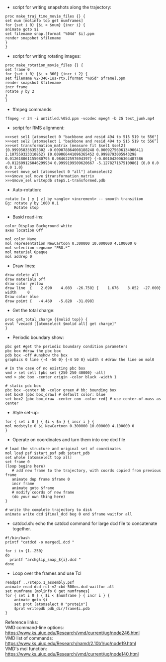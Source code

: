 
- script for writing snapshots along the trajectory:  
```
proc make_traj_time_movie_files {} {
set num [molinfo top get numframes]
for {set i 0} {$i < $num} {incr i} {
animate goto $i
set filename snap.[format "%04d" $i].ppm
render snapshot $filename
}
}
```

- script for writing rotating images:  
```
proc make_rotation_movie_files {} {
set frame 0
for {set i 0} {$i < 360} {incr i 2} {
set filename v2-340-1us-rtx.[format "%05d" $frame].ppm
render snapshot $filename
incr frame
rotate y by 2
}
}
```

- ffmpeg commands: 
```
ffmpeg -r 24 -i untitled.%05d.ppm -vcodec mpeg4 -b 2G test_junk.mp4
```

- script for RMS alignment:  
```
>>>set sel1 [atomselect 0 "backbone and resid 494 to 515 519 to 556"]
>>>set sel2 [atomselect 1 "backbone and resid 494 to 515 519 to 556”] 
>>>set transformation_matrix [measure fit $sel1 $sel2] 
{0.999958336353302 -0.009078864008188248 0.0009275606134906411 1.107559323310852} {0.009066441096365452 0.9998793005943298 0.012618061155080795 0.984622597694397} {-0.001042006304487586 -0.012609126046299934 0.9999199509620667 -5.127827167510986} {0.0 0.0 0.0 1.0} 
>>>set move_sel [atomselect 0 "all"] atomselect2 
>>>$move_sel move $transformation_matrix 
>>>$move_sel writepdb step5.1-transformed.pdb

```

- Auto-rotation:  
```
rotate [x | y | z] by <angle> <increment> -- smooth transition
Eg: rotate y by 1000 0.1
    Rotate stop
```

- Basid read-ins:  
```
color Display Background white
axes location Off

mol color Name
mol representation NewCartoon 0.300000 10.000000 4.100000 0
mol selection segname "PRO.*”
mol material Opaque
mol addrep 0
```

- Draw lines:  
```
draw delete all
draw materials off
draw color yellow
draw line  {    2.690    4.083  -26.750} {    1.676    3.852  -27.000} width     0
Draw color blue
draw point {   -4.469   -5.828  -31.898}
```

- Get the total charge:  
```
proc get_total_charge {{molid top}} {
eval "vecadd [[atomselect $molid all] get charge]"
}
```

- Periodic boundary show:  
```
pbc get #get the periodic boundary condition parameters
pbc box #draw the pbc box
pdb box -off #unshow the box
graphics 0 line {-4 -50 0} {-4 50 0} width 4 #draw the line on mol0

# In the case of no existing pbc box
vmd > set cell [pbc set {250 250 40000} -all]
vmd > pbc box -center origin -color black -width 1

# static pdc box
pbc box -center bb -color green # bb: bounding box
set box0 [pbc box_draw] # default color: blue
set box2 [pbc box_draw -center com -color red] # use center-of-mass as center

```

- Style set-up: 
```
for { set i 0 } { $i < $n } { incr i } {
mol modstyle 0 $i NewCartoon 0.300000 10.000000 4.100000 0 
}

```

- Operate on coordinates and turn them into one dcd file  
```
# load the structure and original set of coordinates 
mol load psf $start_psf pdb $start_pdb 
set whole [atomselect top all] 
set frame 0 
(loop begins here) 
   # add new frame to the trajectory, with coords copied from previous frame 
   animate dup frame $frame 0 
   incr frame 
   animate goto $frame 
   # modify coords of new frame 
   (do your own thing here) 
} 

# write the complete trajectory to disk 
animate write dcd $final_dcd beg 0 end $frame waitfor all 
```
- catdcd.sh: echo the catdcd command for large dcd file to concatenate together.

```
#!/bin/bash
printf "catdcd -o merged1.dcd "

for i in {1..250}
do
  printf "archglip_snap_${i}.dcd "
done
```

- Loop over the frames and use Tcl 
```
readpsf ../step5.1_assembly.psf
animate read dcd rct-v2-cbd-500ns.dcd waitfor all
set numframe [molinfo 0 get numframes]
for { set i 0 } { $i < $numframe } { incr i } {
    animate goto $i
    set prot [atomselect 0 "protein"]
    $prot writepdb pdb_dir/frame$i.pdb
}
``` 

Reference links:  
VMD command-line options: https://www.ks.uiuc.edu/Research/vmd/current/ug/node246.html  
VMD list of commands: https://www.ks.uiuc.edu/Research/namd/2.10b1/ug/node19.html   
VMD's mol function: https://www.ks.uiuc.edu/Research/vmd/current/ug/node140.html  

